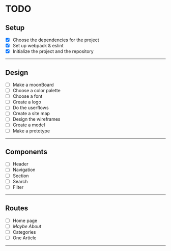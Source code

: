 # TODO

## Setup
- [x] Choose the dependencies for the project
- [x] Set up webpack & eslint
- [x] Initialize the project and the repository

---

## Design
- [ ] Make a moonBoard
- [ ] Choose a color palette
- [ ] Choose a font
- [ ] Create a logo
- [ ] Do the userflows
- [ ] Create a site map
- [ ] Design the wireframes
- [ ] Create a model
- [ ] Make a prototype

---

## Components
- [ ] Header
- [ ] Navigation
- [ ] Section
- [ ] Search
- [ ] Filter

---

## Routes
- [ ] Home page
- [ ] *Maybe About*
- [ ] Categories
- [ ] One Article

---